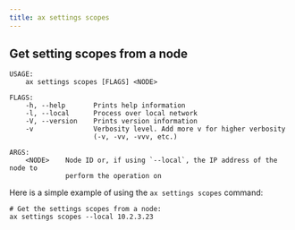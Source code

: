 ```yaml
---
title: ax settings scopes
---
```


## Get setting scopes from a node

```
USAGE:
    ax settings scopes [FLAGS] <NODE>

FLAGS:
    -h, --help       Prints help information
    -l, --local      Process over local network
    -V, --version    Prints version information
    -v               Verbosity level. Add more v for higher verbosity
                     (-v, -vv, -vvv, etc.)

ARGS:
    <NODE>    Node ID or, if using `--local`, the IP address of the node to
              perform the operation on
```

Here is a simple example of using the `ax settings scopes` command:

```
# Get the settings scopes from a node:
ax settings scopes --local 10.2.3.23
```
